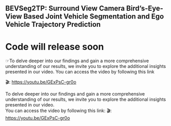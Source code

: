 ## BEVSeg2TP: Surround View Camera Bird’s-Eye-View Based Joint Vehicle Segmentation and Ego Vehicle Trajectory Prediction

# Code will release soon 

☞To delve deeper into our findings and gain a more comprehensive understanding of our results, we invite you to explore the additional insights presented in our video. You can access the video by following this link

🎬: https://youtu.be/GExPsC-gr0o


To delve deeper into our findings and gain a more comprehensive understanding of our results, we invite you to explore the additional insights presented in our video.  
You can access the video by following this link: 🎬: https://youtu.be/GExPsC-gr0o

